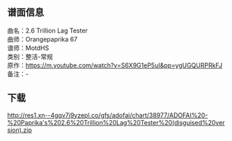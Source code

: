 ## 谱面信息
曲名：2.6 Trillion Lag Tester<br>
曲师：Orangepaprika 67<br>
谱师：MotdHS<br>
类别：整活-常规<br>
原作：<https://m.youtube.com/watch?v=S6X9G1eP5uI&pp=ygUGQURPRkFJ>
备注：-<br>


## 下载
<http://res1.xn--4gqv7j9yzepl.co/gfs/adofai/chart/38977/ADOFAI%20-%20Paprika's%202.6%20Trillion%20Lag%20Tester%20(disguised%20version).zip>



